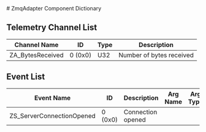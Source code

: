 <title>ZmqAdapter Component Dictionary</title>
# ZmqAdapter Component Dictionary


## Telemetry Channel List

|Channel Name|ID|Type|Description|
|---|---|---|---|
|ZA_BytesReceived|0 (0x0)|U32|Number of bytes received|

## Event List

|Event Name|ID|Description|Arg Name|Arg Type|Arg Size|Description
|---|---|---|---|---|---|---|
|ZS_ServerConnectionOpened|0 (0x0)|Connection opened| | | | |
